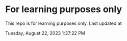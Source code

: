 # For learning purposes only
This repo is for learning purposes only.
Last updated at

Tuesday, August 22, 2023 1:37:22 PM

